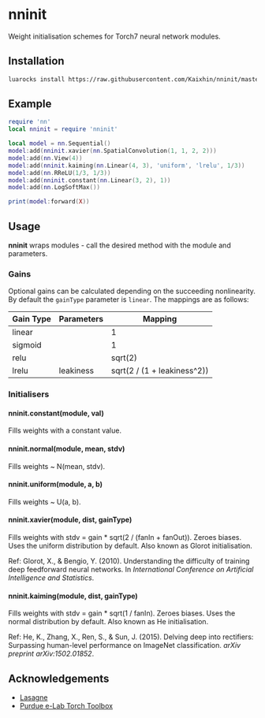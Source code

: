 # nninit

Weight initialisation schemes for Torch7 neural network modules.

## Installation

```sh
luarocks install https://raw.githubusercontent.com/Kaixhin/nninit/master/rocks/nninit-scm-1.rockspec
```

## Example

```lua
require 'nn'
local nninit = require 'nninit'

local model = nn.Sequential()
model:add(nninit.xavier(nn.SpatialConvolution(1, 1, 2, 2)))
model:add(nn.View(4))
model:add(nninit.kaiming(nn.Linear(4, 3), 'uniform', 'lrelu', 1/3))
model:add(nn.RReLU(1/3, 1/3))
model:add(nninit.constant(nn.Linear(3, 2), 1))
model:add(nn.LogSoftMax())

print(model:forward(X))
```

## Usage

**nninit** wraps modules - call the desired method with the module and parameters.

### Gains

Optional gains can be calculated depending on the succeeding nonlinearity. By default the `gainType` parameter is `linear`. The mappings are as follows:

| Gain Type | Parameters | Mapping                     |
|-----------|------------|-----------------------------|
| linear    |            | 1                           |
| sigmoid   |            | 1                           |
| relu      |            | sqrt(2)                     |
| lrelu     | leakiness  | sqrt(2 / (1 + leakiness^2)) |

### Initialisers

#### nninit.constant(module, val)
Fills weights with a constant value.

#### nninit.normal(module, mean, stdv)
Fills weights ~ N(mean, stdv).

#### nninit.uniform(module, a, b)
Fills weights ~ U(a, b).

#### nninit.xavier(module, dist, gainType)
Fills weights with stdv = gain * sqrt(2 / (fanIn + fanOut)). Zeroes biases. Uses the uniform distribution by default.
Also known as Glorot initialisation.

Ref: Glorot, X., & Bengio, Y. (2010). Understanding the difficulty of training deep feedforward neural networks. In *International Conference on Artificial Intelligence and Statistics*.

#### nninit.kaiming(module, dist, gainType)
Fills weights with stdv = gain * sqrt(1 / fanIn). Zeroes biases. Uses the normal distribution by default.
Also known as He initialisation.

Ref: He, K., Zhang, X., Ren, S., & Sun, J. (2015). Delving deep into rectifiers: Surpassing human-level performance on ImageNet classification. *arXiv preprint arXiv:1502.01852*.

## Acknowledgements

- [Lasagne](https://github.com/Lasagne/Lasagne)
- [Purdue e-Lab Torch Toolbox](https://github.com/e-lab/torch-toolbox)
